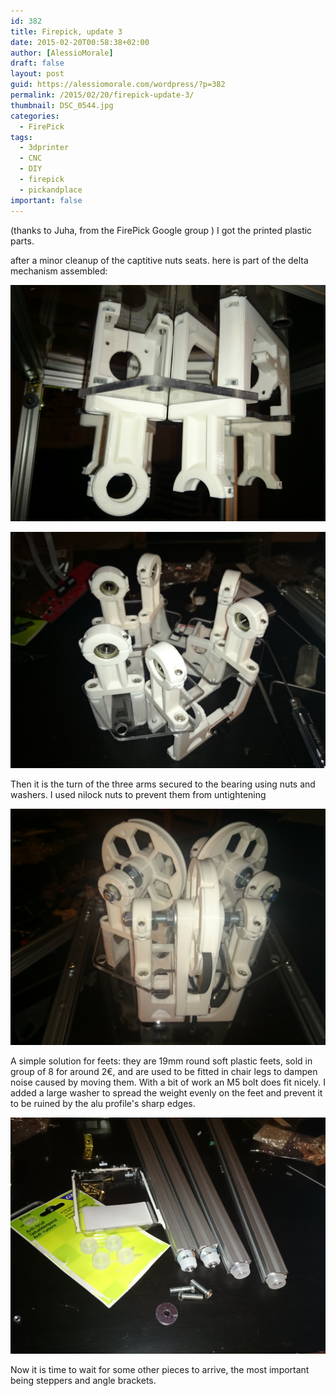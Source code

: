 ```yaml
---
id: 382
title: Firepick, update 3
date: 2015-02-20T00:58:38+02:00
author: [AlessioMorale]
draft: false
layout: post
guid: https://alessiomorale.com/wordpress/?p=382
permalink: /2015/02/20/firepick-update-3/
thumbnail: DSC_0544.jpg
categories:
  - FirePick
tags:
  - 3dprinter
  - CNC
  - DIY
  - firepick
  - pickandplace
important: false
---
```


(thanks to Juha, from the FirePick Google group ) I got the printed plastic parts.

after a minor cleanup of the captitive nuts seats. here is part of the delta mechanism assembled:

![](DSC_0539.jpg)

![](DSC_0542.jpg)

Then it is the turn of the three arms secured to the bearing using nuts and washers. I used nilock nuts to prevent them from untightening

![](DSC_0544.jpg)

A simple solution for feets: they are 19mm round soft plastic feets, sold in group of 8 for around 2€, and are used to be fitted in chair legs to dampen noise caused by moving them. With a bit of work an M5 bolt does fit nicely. I added a large washer to spread the weight evenly on the feet and prevent it to be ruined by the alu profile's sharp edges.

![](DSC_0537-1.jpg)

Now it is time to wait for some other pieces to arrive, the most important being steppers and angle brackets.
